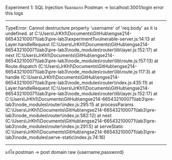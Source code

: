 Experiment 1: SQL Injection
รันตอนแรก Postman -> localhost:3001/login error this logs

***
TypeError: Cannot destructure property 'username' of 'req.body' as it is undefined.
    at C:\Users\JrKh1\Documents\GitHub\engse214-665432100071\lab3\pre-lab3\experiment1\vulnerable-server.js:14:13
    at Layer.handleRequest (C:\Users\JrKh1\Documents\GitHub\engse214-665432100071\lab3\pre-lab3\node_modules\router\lib\layer.js:152:17)
    at next (C:\Users\JrKh1\Documents\GitHub\engse214-665432100071\lab3\pre-lab3\node_modules\router\lib\route.js:157:13)
    at Route.dispatch (C:\Users\JrKh1\Documents\GitHub\engse214-665432100071\lab3\pre-lab3\node_modules\router\lib\route.js:117:3)
    at handle (C:\Users\JrKh1\Documents\GitHub\engse214-665432100071\lab3\pre-lab3\node_modules\router\index.js:435:11)
    at Layer.handleRequest (C:\Users\JrKh1\Documents\GitHub\engse214-665432100071\lab3\pre-lab3\node_modules\router\lib\layer.js:152:17)
    at C:\Users\JrKh1\Documents\GitHub\engse214-665432100071\lab3\pre-lab3\node_modules\router\index.js:295:15
    at processParams (C:\Users\JrKh1\Documents\GitHub\engse214-665432100071\lab3\pre-lab3\node_modules\router\index.js:582:12)
    at next (C:\Users\JrKh1\Documents\GitHub\engse214-665432100071\lab3\pre-lab3\node_modules\router\index.js:291:5)
    at serveStatic (C:\Users\JrKh1\Documents\GitHub\engse214-665432100071\lab3\pre-lab3\node_modules\serve-static\index.js:74:16)
***

แก้ไข postman -> post domain raw {username,password}


